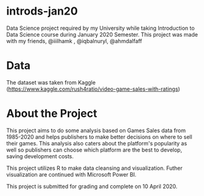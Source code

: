 # introds-jan20
Data Science project required by my University while taking Introduction to Data Science course during January 2020 Semester. 
This project was made with my friends, @iiilhamk , @iqbalnuryl, @ahmdalfaff

# Data  
The dataset was taken from Kaggle (https://www.kaggle.com/rush4ratio/video-game-sales-with-ratings)

# About the Project
This project aims to do some analysis based on Games Sales data from 1985-2020 and helps publishers to make better decisions on where to 
sell their games. This analysis also caters about the platform's popularity as well so publishers can choose which platform are the best
to develop, saving development costs.

This project utilizes R to make data cleansing and visualization. Futher visualization are continued with Microsoft Power BI.

This project is submitted for grading and complete on 10 April 2020.
